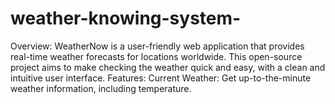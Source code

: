 # weather-knowing-system-
Overview: WeatherNow is a user-friendly web application that provides real-time weather forecasts for locations worldwide. This open-source project aims to make checking the weather quick and easy, with a clean and intuitive user interface.  Features:  Current Weather: Get up-to-the-minute weather information, including temperature.
